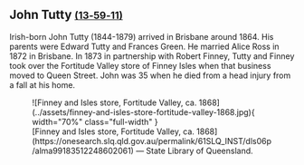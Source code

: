 ## John Tutty <small>[(13‑59‑11)](https://brisbane.discovereverafter.com/profile/31827132 "Go to Memorial Information" )</small>

Irish-born John Tutty (1844-1879) arrived in Brisbane around 1864. His parents were Edward Tutty and Frances Green. He married Alice Ross in 1872 in Brisbane. In 1873 in partnership with Robert Finney, Tutty and Finney took over the Fortitude Valley store of Finney Isles when that business moved to Queen Street. John was 35 when he died from a head injury from a fall at his home.

<figure markdown>
  ![Finney and Isles store, Fortitude Valley, ca. 1868](../assets/finney-and-isles-store-fortitude-valley-1868.jpg){ width="70%"  class="full-width" }
  <figcaption markdown>[Finney and Isles store, Fortitude Valley, ca. 1868](https://onesearch.slq.qld.gov.au/permalink/61SLQ_INST/dls06p/alma99183512248602061) — State Library of Queensland.</figcaption>
</figure>